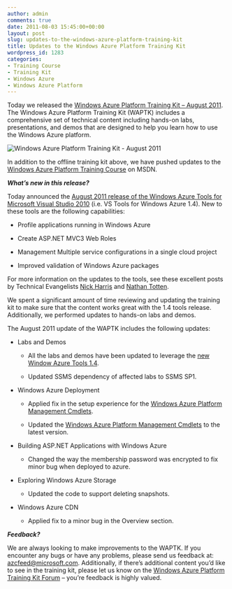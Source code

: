 ```yaml
---
author: admin
comments: true
date: 2011-08-03 15:45:00+00:00
layout: post
slug: updates-to-the-windows-azure-platform-training-kit
title: Updates to the Windows Azure Platform Training Kit
wordpress_id: 1283
categories:
- Training Course
- Training Kit
- Windows Azure
- Windows Azure Platform
---
```


Today we released the [Windows Azure Platform Training Kit – August 2011](http://go.microsoft.com/fwlink/?LinkID=130354). The Windows Azure Platform Training Kit (WAPTK) includes a comprehensive set of technical content including hands-on labs, presentations, and demos that are designed to help you learn how to use the Windows Azure platform.

 

![Windows Azure Platform Training Kit - August 2011](http://images.wadewegner.com/wordpress/2011/08/image5.png)

 

In addition to the offline training kit above, we have pushed updates to the [Windows Azure Platform Training Course](http://msdn.microsoft.com/en-us/gg271268) on MSDN.

 

**_What’s new in this release?_**

 

Today announced the [August 2011 release of the Windows Azure Tools for Microsoft Visual Studio 2010](http://blogs.msdn.com/b/windowsazure/archive/2011/08/02/announcing-the-august-2011-release-of-the-windows-azure-tools-for-microsoft-visual-studio-2010.aspx) (i.e. VS Tools for Windows Azure 1.4). New to these tools are the following capabilities:

 

  
  * Profile applications running in Windows Azure 
   
  * Create ASP.NET MVC3 Web Roles 
   
  * Management Multiple service configurations in a single cloud project 
   
  * Improved validation of Windows Azure packages 
 

For more information on the updates to the tools, see these excellent posts by Technical Evangelists [Nick Harris](http://www.nickharris.net/2011/08/using-the-new-windows-azure-tools-v1-4-for-vs2010) and [Nathan Totten](http://ntotten.com/2011/08/windows-azure-tools-1-4-released).

 

We spent a significant amount of time reviewing and updating the training kit to make sure that the content works great with the 1.4 tools release. Additionally, we performed updates to hands-on labs and demos.

 

The August 2011 update of the WAPTK includes the following updates:

 

  
  * Labs and Demos             
    * All the labs and demos have been updated to leverage the [new Window Azure Tools 1.4](http://www.microsoft.com/web/gallery/install.aspx?appid=WindowsAzureToolsVS2010). 
       
    * Updated SSMS dependency of affected labs to SSMS SP1. 
       
   
  * Windows Azure Deployment             
    * Applied fix in the setup experience for the [Windows Azure Platform Management Cmdlets](http://wappowershell.codeplex.com/). 
       
    * Updated the [Windows Azure Platform Management Cmdlets](http://wappowershell.codeplex.com/) to the latest version. 
       
   
  * Building ASP.NET Applications with Windows Azure             
    * Changed the way the membership password was encrypted to fix minor bug when deployed to azure. 
       
   
  * Exploring Windows Azure Storage             
    * Updated the code to support deleting snapshots. 
       
   
  * Windows Azure CDN             
    * Applied fix to a minor bug in the Overview section. 
       
 

**_Feedback?_**

 

We are always looking to make improvements to the WAPTK. If you encounter any bugs or have any problems, please send us feedback at: [azcfeed@microsoft.com](mailto:azcfeed@microsoft.com). Additionally, if there’s additional content you’d like to see in the training kit, please let us know on the [Windows Azure Platform Training Kit Forum](http://www.mygreatwindowsazureidea.com/forums/121151-windows-azure-platform-training-kit) – you’re feedback is highly valued.

